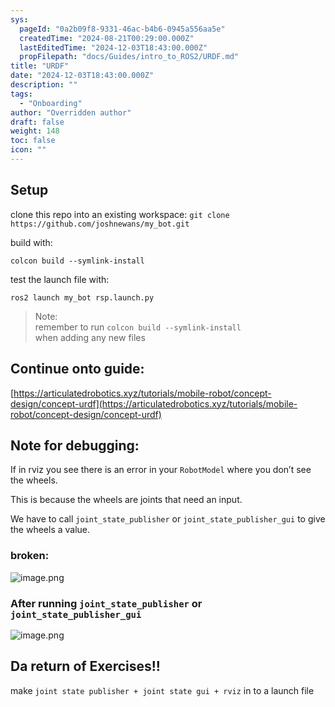 ```yaml
---
sys:
  pageId: "0a2b09f8-9331-46ac-b4b6-0945a556aa5e"
  createdTime: "2024-08-21T00:29:00.000Z"
  lastEditedTime: "2024-12-03T18:43:00.000Z"
  propFilepath: "docs/Guides/intro_to_ROS2/URDF.md"
title: "URDF"
date: "2024-12-03T18:43:00.000Z"
description: ""
tags:
  - "Onboarding"
author: "Overridden author"
draft: false
weight: 148
toc: false
icon: ""
---
```


## Setup

clone this repo into an existing workspace:
`git clone https://github.com/joshnewans/my_bot.git`

build with:

`colcon build --symlink-install`

test the launch file with:

`ros2 launch my_bot rsp.launch.py`

> Note:  
> remember to run `colcon build --symlink-install`  
> when adding any new files

## Continue onto guide:

[https://articulatedrobotics.xyz/tutorials/mobile-robot/concept-design/concept-urdf](https://articulatedrobotics.xyz/tutorials/mobile-robot/concept-design/concept-urdf)

## Note for debugging:

If in rviz you see there is an error in your `RobotModel` where you don’t see the wheels.

This is because the wheels are joints that need an input. 

We have to call `joint_state_publisher` or `joint_state_publisher_gui` to give the wheels a value.

### broken:

![image.png](https://prod-files-secure.s3.us-west-2.amazonaws.com/d518164a-d88e-44d1-a4ee-3adb3bd8bce0/96a1d089-1f17-4dbf-8563-f2aef56a4d37/image.png?X-Amz-Algorithm=AWS4-HMAC-SHA256&X-Amz-Content-Sha256=UNSIGNED-PAYLOAD&X-Amz-Credential=ASIAZI2LB4667Q3LJVC5%2F20250216%2Fus-west-2%2Fs3%2Faws4_request&X-Amz-Date=20250216T070231Z&X-Amz-Expires=3600&X-Amz-Security-Token=IQoJb3JpZ2luX2VjEC4aCXVzLXdlc3QtMiJHMEUCICqNBIy83ny3CheImjhlgarblm8f202nGYAq0BtvjagGAiEAzZ3FGs6oJtTKhVQQBqZ3d541ldNYvz4D29U0KsFs0sYq%2FwMIVxAAGgw2Mzc0MjMxODM4MDUiDLAIiaJNV0EUjD09sSrcA6pEVy3TDhCOCjUwuRoqb3ZIwqgprVNmLcDtdkPweX8f395bg0slEI1Fb7wuZ76nJuuXQAAQJXxB7ugkPyYKeYfkKwvESneMpfmYyFoaApYgX4ik4NUxJkg67O12LL9NxGcNor%2BXXX2xgFVnide%2BfO7vAT40NnnXA3lTMKqOFwOgbgT7xfQ7TQ71g75l92KfeP2XagAOyAcNfqHoOg6yaKOFlNeXSXRK3yDF%2FnC%2BA2lCyo3hBk8BEoLxS0tVcWFi1JbByDAP3KhBP1YTN5rY9s88dTwo95SwIr83Ulrf33fMfdqKUGrYIEcj3MB7zVM0t4jNGQBbYoAqv3qgmcWwEUBU8eqa%2FYMpwI9c1TEFx4yGQWcBfP746UWFkROi1AJmyyRlUXEolrliHG7gy4AOF1d%2FAKxB4gn0QfzPMkdIIP%2FC1amwjuZKXNuAZ3AVDD%2FLW%2B9S6OOAw%2BjwoNgSABun3DxkaYesPmwjPKQAuJb3XEuV%2FBXRjYFR7HmLPs%2BiylGdaCAnexooEc1FrFIcFXeOaSF4KPQKNvl5XFzVl%2BCw8dGQ3wp1vtKP%2BbJGXBgNZzI1jm8jrFOLYd4szTD8fm9c7IOQEDQmoIfrGogGPe88P%2Ffc5WVRIDnjb5ehCSROMOX%2Bxb0GOqUBaudnVL9V%2Ffx00UpCLeHsyReX17ohGOsgWWozzzJBcezmyY8i6mFDqSqOvjJdCOhA9q9yRUxkEUQBHXdso8IJDRJSyT6Lfci2WHBzM879FLjZl7WCpsF4demxCY8DrDuMgOzkGc8NGVnGv1wlIQ7l6E7QZA71jcXJ250wD0iGk%2BY78RqUuAtrua6j%2FvlA8ToiLgs%2BqqtMtw0Z%2ByGQjLkTvwDAAT4Q&X-Amz-Signature=646c491da301f5971c62ba06986a9d5c810b75c324c79905ef3e13036fb78fd1&X-Amz-SignedHeaders=host&x-id=GetObject)

### After running `joint_state_publisher` or `joint_state_publisher_gui`

![image.png](https://prod-files-secure.s3.us-west-2.amazonaws.com/d518164a-d88e-44d1-a4ee-3adb3bd8bce0/130c99c7-1b0b-4031-9953-844fc3950ff4/image.png?X-Amz-Algorithm=AWS4-HMAC-SHA256&X-Amz-Content-Sha256=UNSIGNED-PAYLOAD&X-Amz-Credential=ASIAZI2LB4667Q3LJVC5%2F20250216%2Fus-west-2%2Fs3%2Faws4_request&X-Amz-Date=20250216T070231Z&X-Amz-Expires=3600&X-Amz-Security-Token=IQoJb3JpZ2luX2VjEC4aCXVzLXdlc3QtMiJHMEUCICqNBIy83ny3CheImjhlgarblm8f202nGYAq0BtvjagGAiEAzZ3FGs6oJtTKhVQQBqZ3d541ldNYvz4D29U0KsFs0sYq%2FwMIVxAAGgw2Mzc0MjMxODM4MDUiDLAIiaJNV0EUjD09sSrcA6pEVy3TDhCOCjUwuRoqb3ZIwqgprVNmLcDtdkPweX8f395bg0slEI1Fb7wuZ76nJuuXQAAQJXxB7ugkPyYKeYfkKwvESneMpfmYyFoaApYgX4ik4NUxJkg67O12LL9NxGcNor%2BXXX2xgFVnide%2BfO7vAT40NnnXA3lTMKqOFwOgbgT7xfQ7TQ71g75l92KfeP2XagAOyAcNfqHoOg6yaKOFlNeXSXRK3yDF%2FnC%2BA2lCyo3hBk8BEoLxS0tVcWFi1JbByDAP3KhBP1YTN5rY9s88dTwo95SwIr83Ulrf33fMfdqKUGrYIEcj3MB7zVM0t4jNGQBbYoAqv3qgmcWwEUBU8eqa%2FYMpwI9c1TEFx4yGQWcBfP746UWFkROi1AJmyyRlUXEolrliHG7gy4AOF1d%2FAKxB4gn0QfzPMkdIIP%2FC1amwjuZKXNuAZ3AVDD%2FLW%2B9S6OOAw%2BjwoNgSABun3DxkaYesPmwjPKQAuJb3XEuV%2FBXRjYFR7HmLPs%2BiylGdaCAnexooEc1FrFIcFXeOaSF4KPQKNvl5XFzVl%2BCw8dGQ3wp1vtKP%2BbJGXBgNZzI1jm8jrFOLYd4szTD8fm9c7IOQEDQmoIfrGogGPe88P%2Ffc5WVRIDnjb5ehCSROMOX%2Bxb0GOqUBaudnVL9V%2Ffx00UpCLeHsyReX17ohGOsgWWozzzJBcezmyY8i6mFDqSqOvjJdCOhA9q9yRUxkEUQBHXdso8IJDRJSyT6Lfci2WHBzM879FLjZl7WCpsF4demxCY8DrDuMgOzkGc8NGVnGv1wlIQ7l6E7QZA71jcXJ250wD0iGk%2BY78RqUuAtrua6j%2FvlA8ToiLgs%2BqqtMtw0Z%2ByGQjLkTvwDAAT4Q&X-Amz-Signature=c2f5359cf763bde296f0f884abf8f4e9c2218a15013fd6d92128f79abd8cf927&X-Amz-SignedHeaders=host&x-id=GetObject)

## Da return of Exercises!!

make `joint state publisher + joint state gui + rviz` in to a launch file
